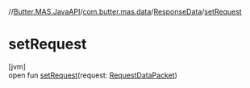 //[Butter.MAS.JavaAPI](../../../index.md)/[com.butter.mas.data](../index.md)/[ResponseData](index.md)/[setRequest](set-request.md)

# setRequest

[jvm]\
open fun [setRequest](set-request.md)(request: [RequestDataPacket](../-request-data-packet/index.md))